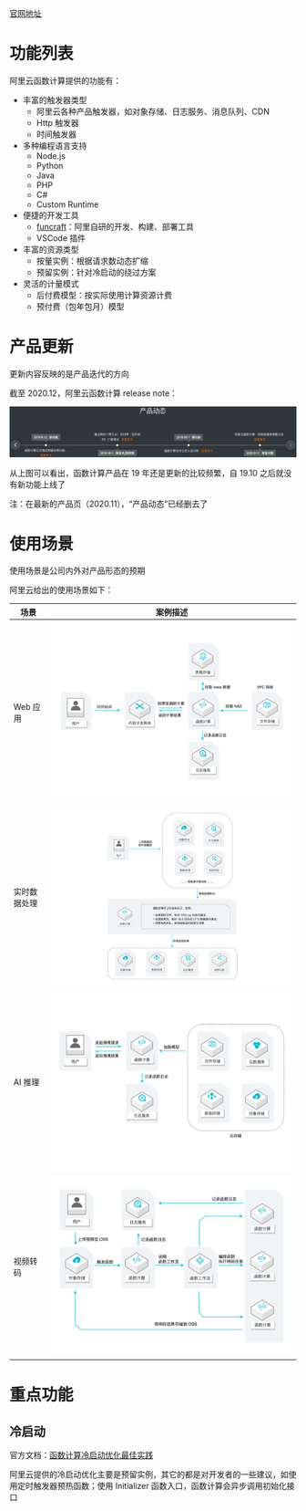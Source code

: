 [官网地址](https://www.alibabacloud.com/zh/products/function-compute)

# 功能列表

阿里云函数计算提供的功能有：

* 丰富的触发器类型
	* 阿里云各种产品触发器，如对象存储、日志服务、消息队列、CDN
	* Http 触发器
	* 时间触发器
* 多种编程语言支持
	* Node.js
	* Python
	* Java
	* PHP
	* C#
	* Custom Runtime
* 便捷的开发工具
	* [funcraft](https://github.com/alibaba/funcraft)：阿里自研的开发、构建、部署工具
	* VSCode 插件
* 丰富的资源类型
 	* 按量实例：根据请求数动态扩缩
	* 预留实例：针对冷启动的绕过方案
* 灵活的计量模式
	* 后付费模型：按实际使用计算资源计费
	* 预付费（包年包月）模型

# 产品更新

更新内容反映的是产品迭代的方向

截至 2020.12，阿里云函数计算 release note：

![release-note](./release.png)

从上图可以看出，函数计算产品在 19 年还是更新的比较频繁，自 19.10 之后就没有新功能上线了

注：在最新的产品页（2020.11），“产品动态”已经删去了

# 使用场景

使用场景是公司内外对产品形态的预期

阿里云给出的使用场景如下：

| 场景 | 案例描述 |
|-----|--------|
| Web 应用 | ![user-case1](./user-case1.png) |
| 实时数据处理 | ![user-case2](./user-case2.png) |
| AI 推理 | ![user-case3](./user-case3.png) |
| 视频转码 | ![user-case4](./user-case4.png) |

# 重点功能

## 冷启动

官方文档：[函数计算冷启动优化最佳实践](https://www.alibabacloud.com/help/zh/doc-detail/140338.htm?spm=a2c63.l28256.a3.52.c3bb3b2a9CGB5F)

阿里云提供的冷启动优化主要是预留实例，其它的都是对开发者的一些建议，如使用定时触发器预热函数；使用 Initializer 函数入口，函数计算会异步调用初始化接口